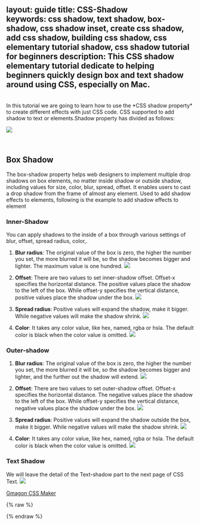 layout: guide
title: CSS-Shadow  
keywords: css shadow, text shadow, box-shadow, css shadow inset, create css shadow, add css shadow, building css shadow, css elementary tutorial shadow, css shadow tutorial for beginners
description: This CSS shadow elementary tutorial dedicate to helping beginners quickly design box and text shadow around using CSS, especially on Mac. 
---



<br>
In this tutorial we are going to learn how to use the *CSS shadow property* to create different effects with just CSS code. CSS supported to add shadow to text or elements.Shadow property has divided as follows:

![](img/shadow-classify.jpg)

<br>

## Box Shadow
The box-shadow property helps web designers to implement multiple drop shadows on box elements, no matter inside shadow or outside shadow, including values for size, color, blur, spread, offset. It enables users to cast a drop shadow from the frame of almost any element. Used to add shadow effects to elements, following is the example to add shadow effects to element

### Inner-Shadow
You can apply shadows to the inside of a box through various settings of blur, offset, spread radius, color,.

1. **Blur radius**: The original value of the box is zero, the higher the number you set, the more blurred it will be, so the shadow becomes bigger and lighter. The maximum value is one hundred.
![](../../img/css-maker-innershadow-blur.png)
2. **Offset**: There are two values to set inner-shadow offset. Offset-x specifies the horizontal distance. The positive values place the shadow to the left of the box. While offset-y specifies the vertical distance, positive values place the shadow under the box.
![](../../img/css-maker-innershadow-offset.png)

3. **Spread radius**: Positive values will expand the shadow, make it bigger. While negative values will make the shadow shrink. 
![](../../img/css-maker-textshadow.png)

4. **Color**: It takes any color value, like hex, named, rgba or hsla. The default color is black when the color value is omitted.
![](../../img/css-maker-innershadow-color.png)



### Outer-shadow
1. **Blur radius**: The original value of the box is zero, the higher the number you set, the more blurred it will be, so the shadow becomes bigger and lighter, and the further out the shadow will extend.
![](../../img/css-maker-outershadow-blur.png)

2. **Offset**: There are two values to set outer-shadow offset. Offset-x specifies the horizontal distance. The negative values place the shadow to the left of the box. While offset-y specifies the vertical distance, negative values place the shadow under the box.
![](../../img/css-maker-outershadow-offset.png)

3. **Spread radius**: Positive values will expand the shadow outside the box, make it bigger. While negative values will make the shadow shrink. 
![](../../img/css-maker-outershadow-spread.png)

4. **Color**: It takes any color value, like hex, named, rgba or hsla. The default color is black when the color value is omitted.
![](../../img/css-maker-outershadow-color.png)

### Text Shadow
We will leave the detail of the Text-shadow part to the next page of CSS Text.
![](img/shadow.jpg)
<br>

<p><a href="https://gmagon.com/products/store/gmagon_css_maker/" target="_blank" class="button padding20">Gmagon CSS Maker</a></p>



{% raw %}
<link rel="stylesheet" href="./css/page.common.css">
{% endraw %}



